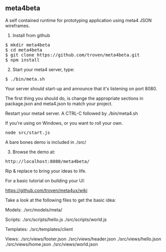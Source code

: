 meta4beta
---------

A self contained runtime for prototyping application using meta4 JSON wireframes.

1) Install from github

<pre>
$ mkdir meta4beta
$ cd meta4beta
$ git clone https://github.com/troven/meta4beta.git
$ npm install
</pre>

2) Start your meta4 server, type:

<pre>
$ ./bin/meta.sh
</pre>

Your server should start-up and announce that it's listening on port 8080.

The first thing you should do, is change the appropriate sections in package.json and meta4.json to match your project.

Restart your meta4 server. A CTRL-C followed by ./bin/meta4.sh

If you're using on Windows, or you want to roll your own. 

<pre>
node src/start.js
</pre>

A bare bones demo is included in ./src/

3) Browse the demo at:

<pre>
http://localhost:8080/meta4beta/
</pre>

Rip & replace to bring your ideas to life.

For a basic tutorial on building your UI:

https://github.com/troven/meta4ux/wiki

Take a look at the following files to get the basic idea:

Models:
./src/models/meta/

Scripts:
./src/scripts/hello.js
./src/scripts/world.js

Templates:
./src/templates/client

Views:
./src/views/footer.json
./src/views/header.json
./src/views/hello.json
./src/views/home.json
./src/views/world.json

